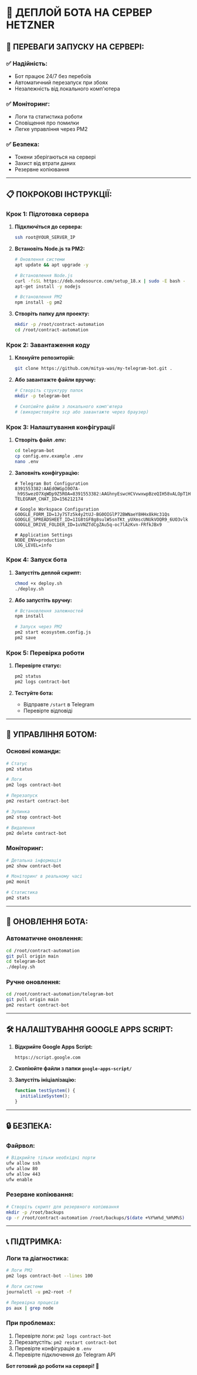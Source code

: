 # 🚀 ДЕПЛОЙ БОТА НА СЕРВЕР HETZNER

## 🎯 **ПЕРЕВАГИ ЗАПУСКУ НА СЕРВЕРІ:**

### ✅ **Надійність:**
- Бот працює 24/7 без перебоїв
- Автоматичний перезапуск при збоях
- Незалежність від локального комп'ютера

### ✅ **Моніторинг:**
- Логи та статистика роботи
- Сповіщення про помилки
- Легке управління через PM2

### ✅ **Безпека:**
- Токени зберігаються на сервері
- Захист від втрати даних
- Резервне копіювання

---

## 📋 **ПОКРОКОВІ ІНСТРУКЦІЇ:**

### **Крок 1: Підготовка сервера**

1. **Підключіться до сервера:**
   ```bash
   ssh root@YOUR_SERVER_IP
   ```

2. **Встановіть Node.js та PM2:**
   ```bash
   # Оновлення системи
   apt update && apt upgrade -y
   
   # Встановлення Node.js
   curl -fsSL https://deb.nodesource.com/setup_18.x | sudo -E bash -
   apt-get install -y nodejs
   
   # Встановлення PM2
   npm install -g pm2
   ```

3. **Створіть папку для проекту:**
   ```bash
   mkdir -p /root/contract-automation
   cd /root/contract-automation
   ```

### **Крок 2: Завантаження коду**

1. **Клонуйте репозиторій:**
   ```bash
   git clone https://github.com/mitya-was/my-telegram-bot.git .
   ```

2. **Або завантажте файли вручну:**
   ```bash
   # Створіть структуру папок
   mkdir -p telegram-bot
   
   # Скопіюйте файли з локального комп'ютера
   # (використовуйте scp або завантажте через браузер)
   ```

### **Крок 3: Налаштування конфігурації**

1. **Створіть файл .env:**
   ```bash
   cd telegram-bot
   cp config.env.example .env
   nano .env
   ```

2. **Заповніть конфігурацію:**
   ```env
   # Telegram Bot Configuration
   8391553382:AAEdOWGpI0O7A-_h9SSwezO7XqWDp9Z5ROA=8391553382:AAGhnyEswcHCVvwxwpBzeQIH58vALOpT1HA
   TELEGRAM_CHAT_ID=156212174
   
   # Google Workspace Configuration
   GOOGLE_FORM_ID=1Jy7STz5k4y2tUJ-BG0OIGlP72BWNaeY8HHx8kHc31Qs
   GOOGLE_SPREADSHEET_ID=1IG8tGF8g8sulW5snTKt_yUXmscUNUkVOQR9_6UO3vlk
   GOOGLE_DRIVE_FOLDER_ID=1uVNZTdCgZAu5q-oc7lAzKvn-FRfkJBx9
   
   # Application Settings
   NODE_ENV=production
   LOG_LEVEL=info
   ```

### **Крок 4: Запуск бота**

1. **Запустіть деплой скрипт:**
   ```bash
   chmod +x deploy.sh
   ./deploy.sh
   ```

2. **Або запустіть вручну:**
   ```bash
   # Встановлення залежностей
   npm install
   
   # Запуск через PM2
   pm2 start ecosystem.config.js
   pm2 save
   ```

### **Крок 5: Перевірка роботи**

1. **Перевірте статус:**
   ```bash
   pm2 status
   pm2 logs contract-bot
   ```

2. **Тестуйте бота:**
   - Відправте `/start` в Telegram
   - Перевірте відповіді

---

## 🔧 **УПРАВЛІННЯ БОТОМ:**

### **Основні команди:**
```bash
# Статус
pm2 status

# Логи
pm2 logs contract-bot

# Перезапуск
pm2 restart contract-bot

# Зупинка
pm2 stop contract-bot

# Видалення
pm2 delete contract-bot
```

### **Моніторинг:**
```bash
# Детальна інформація
pm2 show contract-bot

# Моніторинг в реальному часі
pm2 monit

# Статистика
pm2 stats
```

---

## 📝 **ОНОВЛЕННЯ БОТА:**

### **Автоматичне оновлення:**
```bash
cd /root/contract-automation
git pull origin main
cd telegram-bot
./deploy.sh
```

### **Ручне оновлення:**
```bash
cd /root/contract-automation/telegram-bot
git pull origin main
pm2 restart contract-bot
```

---

## 🛠️ **НАЛАШТУВАННЯ GOOGLE APPS SCRIPT:**

1. **Відкрийте Google Apps Script:**
   ```
   https://script.google.com
   ```

2. **Скопіюйте файли з папки `google-apps-script/`**

3. **Запустіть ініціалізацію:**
   ```javascript
   function testSystem() {
     initializeSystem();
   }
   ```

---

## 🔒 **БЕЗПЕКА:**

### **Файрвол:**
```bash
# Відкрийте тільки необхідні порти
ufw allow ssh
ufw allow 80
ufw allow 443
ufw enable
```

### **Резервне копіювання:**
```bash
# Створіть скрипт для резервного копіювання
mkdir -p /root/backups
cp -r /root/contract-automation /root/backups/$(date +%Y%m%d_%H%M%S)
```

---

## 📞 **ПІДТРИМКА:**

### **Логи та діагностика:**
```bash
# Логи PM2
pm2 logs contract-bot --lines 100

# Логи системи
journalctl -u pm2-root -f

# Перевірка процесів
ps aux | grep node
```

### **При проблемах:**
1. Перевірте логи: `pm2 logs contract-bot`
2. Перезапустіть: `pm2 restart contract-bot`
3. Перевірте конфігурацію в `.env`
4. Перевірте підключення до Telegram API

**Бот готовий до роботи на сервері! 🎉** 